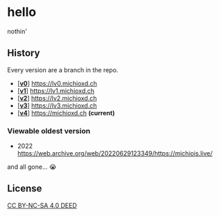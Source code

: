 # hello

nothin'

## History

Every version are a branch in the repo.

- [[**v0**]](https://github.com/michioxd/michioxd.github.io/tree/v0) <https://lv0.michioxd.ch>
- [[**v1**]](https://github.com/michioxd/michioxd.github.io/tree/v1) <https://lv1.michioxd.ch>
- [[**v2**]](https://github.com/michioxd/michioxd.github.io/tree/v2) <https://lv2.michioxd.ch>
- [[**v3**]](https://github.com/michioxd/michioxd.github.io/tree/v3) <https://lv3.michioxd.ch>
- [[**v4**]](https://github.com/michioxd/michioxd.github.io/tree/v4) <https://michioxd.ch> **(current)**

### Viewable oldest version

- 2022 <https://web.archive.org/web/20220629123349/https://michiois.live/>

and all gone... :sob:

## License

[CC BY-NC-SA 4.0 DEED](https://creativecommons.org/licenses/by-nc-sa/4.0/)
